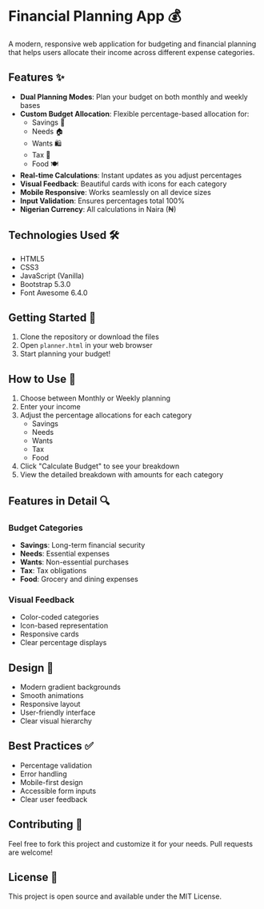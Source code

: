 # Financial Planning App 💰

A modern, responsive web application for budgeting and financial planning that helps users allocate their income across different expense categories.

## Features ✨

- **Dual Planning Modes**: Plan your budget on both monthly and weekly bases
- **Custom Budget Allocation**: Flexible percentage-based allocation for:
  - Savings 🏦
  - Needs 🏠
  - Wants 🛍️
  - Tax 📑
  - Food 🍽️
- **Real-time Calculations**: Instant updates as you adjust percentages
- **Visual Feedback**: Beautiful cards with icons for each category
- **Mobile Responsive**: Works seamlessly on all device sizes
- **Input Validation**: Ensures percentages total 100%
- **Nigerian Currency**: All calculations in Naira (₦)

## Technologies Used 🛠️

- HTML5
- CSS3
- JavaScript (Vanilla)
- Bootstrap 5.3.0
- Font Awesome 6.4.0

## Getting Started 🚀

1. Clone the repository or download the files
2. Open `planner.html` in your web browser
3. Start planning your budget!

## How to Use 📝

1. Choose between Monthly or Weekly planning
2. Enter your income
3. Adjust the percentage allocations for each category
   - Savings
   - Needs
   - Wants
   - Tax
   - Food
4. Click "Calculate Budget" to see your breakdown
5. View the detailed breakdown with amounts for each category

## Features in Detail 🔍

### Budget Categories
- **Savings**: Long-term financial security
- **Needs**: Essential expenses
- **Wants**: Non-essential purchases
- **Tax**: Tax obligations
- **Food**: Grocery and dining expenses

### Visual Feedback
- Color-coded categories
- Icon-based representation
- Responsive cards
- Clear percentage displays

## Design 🎨

- Modern gradient backgrounds
- Smooth animations
- Responsive layout
- User-friendly interface
- Clear visual hierarchy

## Best Practices ✅

- Percentage validation
- Error handling
- Mobile-first design
- Accessible form inputs
- Clear user feedback

## Contributing 🤝

Feel free to fork this project and customize it for your needs. Pull requests are welcome!

## License 📄

This project is open source and available under the MIT License.